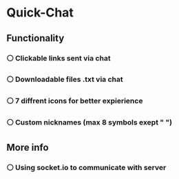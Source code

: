# Quick-Chat
## Functionality
### ⚪ Clickable links sent via chat
### ⚪ Downloadable files .txt via chat
### ⚪ 7 diffrent icons for better expierience
### ⚪ Custom nicknames (max 8 symbols exept " ")
## More info
### ⚪ Using socket.io to communicate with server
